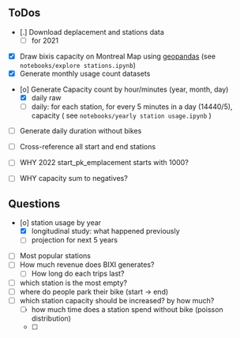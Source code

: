 
## ToDos

- [.] Download deplacement and stations data
    - [ ] for 2021
- [X] Draw bixis capacity on Montreal Map using [geopandas](https://towardsdatascience.com/geopandas-101-plot-any-data-with-a-latitude-and-longitude-on-a-map-98e01944b972) (see `notebooks/explore stations.ipynb`)
- [X] Generate monthly usage count datasets
- [o] Generate Capacity count by hour/minutes (year, month, day)
    - [X] daily raw
    - [ ] daily: for each station, for every 5 minutes in a day (14440/5), capacity ( see `notebooks/yearly station usage.ipynb` )
- [ ] Generate daily duration without bikes 
- [ ] Cross-reference all start and end stations


- [ ] WHY 2022 start_pk_emplacement starts with 1000?
- [ ] WHY capacity sum to negatives?


## Questions

- [o] station usage by year
    - [X] longitudinal study: what happened previously
    - [ ] projection for next 5 years
- [ ] Most popular stations
- [ ] How much revenue does BIXI generates?
    - [ ] How long do each trips last?
- [ ] which station is the most empty?
- [ ] where do people park their bike (start -> end)
- [ ] which station capacity should be increased? by how much?
    - [ ] how much time does a station spend without bike (poisson distribution)
    - [ ] 

